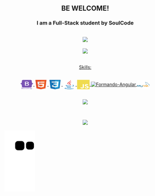 <div align="center">
<h2> BE WELCOME!</h2>
<h3>I am a Full-Stack student by SoulCode </h3>
</div>
</br>
<div align="center">
  <div align="center">
  <a href="https://github.com/DKFAEL">
    <img height="180em" src="https:/github.com/DKFAEL/api?username=DKFAEL&show_icons=true&theme=dark&include_all_commits=true&count_private=true"/>
    </div>
</br>
  <div align="center">
    <img height="180em" src="https://github-readme-stats.vercel.app/api/top-langs/?username=DKFAEL&layout=compact&langs_count=7&theme=dark"/>
</div>
</div>
</br>
 <div align="center">
 <p> Skills:</p>
<div style="display: inline_block"><br>
  <img align="center" alt="Formando-Bootstrap" height="30" width="40" src="https://raw.githubusercontent.com/devicons/devicon/master/icons/bootstrap/bootstrap-plain-wordmark.svg">
   <img align="center" alt="Formando -HTML" height="30" width="40" src="https://raw.githubusercontent.com/devicons/devicon/master/icons/html5/html5-original.svg">
  <img align="center" alt="Formando-CSS" height="30" width="40" src="https://raw.githubusercontent.com/devicons/devicon/master/icons/css3/css3-original.svg">
  <img align="center" alt="Formando-Java" height="30" width="40" src="https://raw.githubusercontent.com/devicons/devicon/master/icons/java/java-original.svg">
  <img align="center" alt="Formando-Js" height="30" width="40" src="https://raw.githubusercontent.com/devicons/devicon/master/icons/javascript/javascript-plain.svg">
 <img align="center" alt="Formando-Angular" height="30" width="40" src="https://angular.io/assets/images/logos/angular/angular.svg">
 <img align="center" alt="Formando-Angular" height="30" width="40" src="https://raw.githubusercontent.com/devicons/devicon/master/icons/mysql/mysql-original-wordmark.svg">
</div>
 </div>
</br>

 <div align="center">
  
 
  <a href="https://www.linkedin.com/in/rafael-nunes-a7854a250/" target="_blank"><img src="https://img.shields.io/badge/-LinkedIn-%230077B5?style=for-the-badge&logo=linkedin&logoColor=white" target="_blank"></a> 
</div>
</br>
<p align="center">   <img alingn="center" src="https://profile-counter.glitch.me/Formandodev/count.svg" /></p>


![snake gif](https://github.com/DKFAEL/DKFAEL/blob/output/github-contribution-grid-snake.svg)
